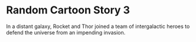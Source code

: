 # Random Cartoon Story 3

In a distant galaxy, Rocket and Thor joined a team of intergalactic heroes to defend the universe from an impending invasion.